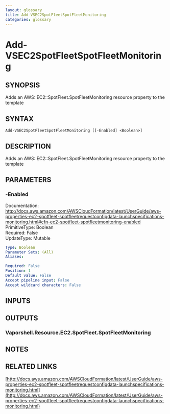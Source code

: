 ```yaml
---
layout: glossary
title: Add-VSEC2SpotFleetSpotFleetMonitoring
categories: glossary
---
```


# Add-VSEC2SpotFleetSpotFleetMonitoring

## SYNOPSIS
Adds an AWS::EC2::SpotFleet.SpotFleetMonitoring resource property to the template

## SYNTAX

```
Add-VSEC2SpotFleetSpotFleetMonitoring [[-Enabled] <Boolean>]
```

## DESCRIPTION
Adds an AWS::EC2::SpotFleet.SpotFleetMonitoring resource property to the template

## PARAMETERS

### -Enabled
Documentation: http://docs.aws.amazon.com/AWSCloudFormation/latest/UserGuide/aws-properties-ec2-spotfleet-spotfleetrequestconfigdata-launchspecifications-monitoring.html#cfn-ec2-spotfleet-spotfleetmonitoring-enabled    
PrimitiveType: Boolean    
Required: False    
UpdateType: Mutable

```yaml
Type: Boolean
Parameter Sets: (All)
Aliases: 

Required: False
Position: 1
Default value: False
Accept pipeline input: False
Accept wildcard characters: False
```

## INPUTS

## OUTPUTS

### Vaporshell.Resource.EC2.SpotFleet.SpotFleetMonitoring

## NOTES

## RELATED LINKS

[http://docs.aws.amazon.com/AWSCloudFormation/latest/UserGuide/aws-properties-ec2-spotfleet-spotfleetrequestconfigdata-launchspecifications-monitoring.html](http://docs.aws.amazon.com/AWSCloudFormation/latest/UserGuide/aws-properties-ec2-spotfleet-spotfleetrequestconfigdata-launchspecifications-monitoring.html)

